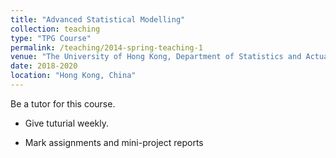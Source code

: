```yaml
---
title: "Advanced Statistical Modelling"
collection: teaching
type: "TPG Course"
permalink: /teaching/2014-spring-teaching-1
venue: "The University of Hong Kong, Department of Statistics and Actuarial Science"
date: 2018-2020
location: "Hong Kong, China"
---
```


Be a tutor for this course.

- Give tuturial weekly. 

- Mark assignments and mini-project reports